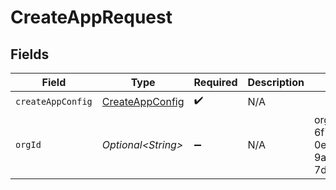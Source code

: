 # CreateAppRequest


## Fields

| Field                                                     | Type                                                      | Required                                                  | Description                                               | Example                                                   |
| --------------------------------------------------------- | --------------------------------------------------------- | --------------------------------------------------------- | --------------------------------------------------------- | --------------------------------------------------------- |
| `createAppConfig`                                         | [CreateAppConfig](../../models/shared/CreateAppConfig.md) | :heavy_check_mark:                                        | N/A                                                       |                                                           |
| `orgId`                                                   | *Optional\<String>*                                       | :heavy_minus_sign:                                        | N/A                                                       | org-6f706e83-0ec1-437a-9a46-7d4281eb2f39                  |